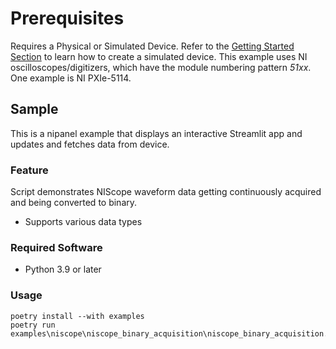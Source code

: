 Prerequisites
===============
Requires a Physical or Simulated Device. Refer to the [Getting Started Section](https://github.com/ni/nidaqmx-python/blob/master/README.rst) to learn how to create a simulated device. This example uses NI oscilloscopes/digitizers, which have the module numbering pattern _51xx_. One example is NI PXIe-5114.

## Sample

This is a nipanel example that displays an interactive Streamlit app and updates and fetches data from device.

### Feature

Script demonstrates NIScope waveform data getting continuously acquired and being converted to binary.
- Supports various data types

### Required Software

- Python 3.9 or later

### Usage

```pwsh
poetry install --with examples
poetry run examples\niscope\niscope_binary_acquisition\niscope_binary_acquisition.py
```
